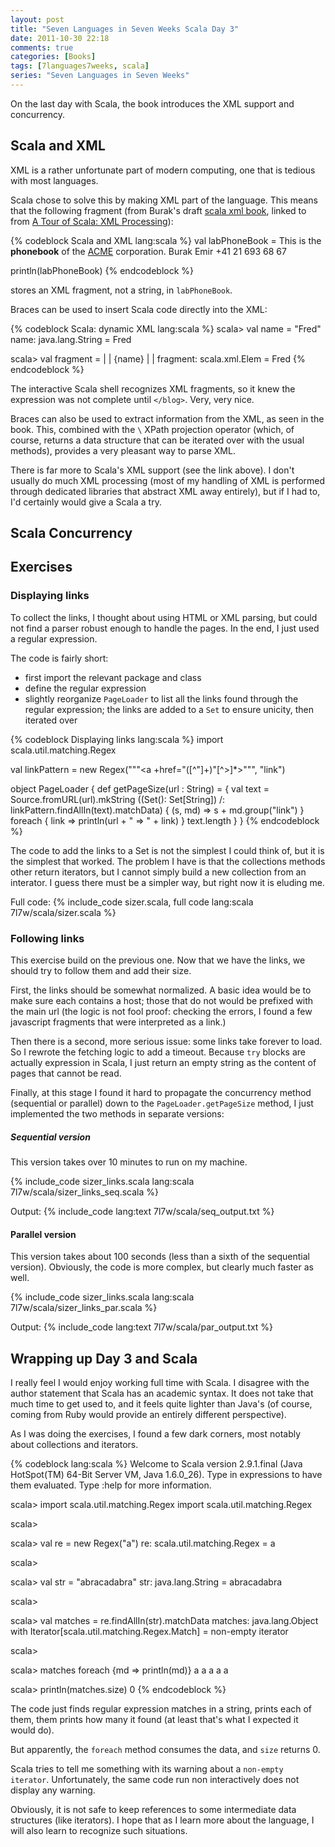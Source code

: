 ```yaml
---
layout: post
title: "Seven Languages in Seven Weeks Scala Day 3"
date: 2011-10-30 22:18
comments: true
categories: [Books]
tags: [7languages7weeks, scala]
series: "Seven Languages in Seven Weeks"
---
```

On the last day with Scala, the book introduces the XML support and concurrency.
<!--more-->

Scala and XML
-------------

XML is a rather unfortunate part of modern computing, one that is tedious with most languages.

Scala chose to solve this by making XML part of the language. This means that the following fragment (from Burak's draft [scala xml book](http://burak.emir.googlepages.com/scalaxbook.docbk.html), linked to from [A Tour of Scala: XML Processing](http://www.scala-lang.org/node/131)):

{% codeblock Scala and XML lang:scala %}
val labPhoneBook = 
    <phonebook>
      <descr>
        This is the <b>phonebook</b> of the 
        <a href="http://acme.org">ACME</a> corporation.
      </descr>
      <entry>
        <name>Burak Emir</name> 
        <phone where="work">+41 21 693 68 67</phone>
      </entry>
    </phonebook>

println(labPhoneBook)
{% endcodeblock %}

stores an XML fragment, not a string, in `labPhoneBook`.

Braces can be used to insert Scala code directly into the XML:

{% codeblock Scala: dynamic XML lang:scala %}
scala> val name = "Fred"
name: java.lang.String = Fred

scala> val fragment = <blog>
     | <post>
     | <author>{name}</author>
     | </post>
     | </blog>
fragment: scala.xml.Elem = 
<blog>
<post>
<author>Fred</author>
</post>
</blog>
{% endcodeblock %}

The interactive Scala shell recognizes XML fragments, so it knew the expression was not complete until `</blog>`. Very, very nice.

Braces can also be used to extract information from the XML, as seen in the book. This, combined with the `\` XPath projection operator (which, of course, returns a data structure that can be iterated over with the usual methods), provides a very pleasant way to parse XML.

There is far more to Scala's XML support (see the link above). I don't usually do much XML processing (most of my handling of XML is performed through dedicated libraries that abstract XML away entirely), but if I had to, I'd certainly would give a Scala a try.

Scala Concurrency
-----------------



Exercises
---------

### Displaying links

To collect the links, I thought about using HTML or XML parsing, but could not find a parser robust enough to handle the pages. In the end, I just used a regular expression.

The code is fairly short:

 * first import the relevant package and class
 * define the regular expression
 * slightly reorganize `PageLoader` to list all the links found through the regular expression; the links are added to a `Set` to ensure unicity, then iterated over

{% codeblock Displaying links lang:scala %}
import scala.util.matching.Regex

val linkPattern = new Regex("""<a +href=\"([^\"]+)\"[^>]*>""", "link")

object PageLoader {
  def getPageSize(url : String) = {
    val text = Source.fromURL(url).mkString
    ((Set(): Set[String]) /: linkPattern.findAllIn(text).matchData) { 
      (s, md) => s + md.group("link") } foreach { 
        link => println(url + " => " + link) }
    text.length
  }
}
{% endcodeblock %}

The code to add the links to a Set is not the simplest I could think of, but it is the simplest that worked. The problem I have is that the collections methods other return iterators, but I cannot simply build a new collection from an interator. I guess there must be a simpler way, but right now it is eluding me.

Full code:
{% include_code sizer.scala, full code lang:scala 7l7w/scala/sizer.scala %}

### Following links

This exercise build on the previous one. Now that we have the links, we should try to follow them and add their size.

First, the links should be somewhat normalized. A basic idea would be to make sure each contains a host; those that do not would be prefixed with the main url (the logic is not fool proof: checking the errors, I found a few javascript fragments that were interpreted as a link.)

Then there is a second, more serious issue: some links take forever to load. So I rewrote the fetching logic to add a timeout. Because `try` blocks are actually expression in Scala, I just return an empty string as the content of pages that cannot be read.

Finally, at this stage I found it hard to propagate the concurrency method (sequential or parallel) down to the `PageLoader.getPageSize` method, I just implemented the two methods in separate versions:

##### Sequential version

This version takes over 10 minutes to run on my machine.

{% include_code sizer_links.scala lang:scala 7l7w/scala/sizer_links_seq.scala %}

Output:
{% include_code lang:text 7l7w/scala/seq_output.txt %}

#### Parallel version

This version takes about 100 seconds (less than a sixth of the sequential version). Obviously, the code is more complex, but clearly much faster as well.

{% include_code sizer_links.scala lang:scala 7l7w/scala/sizer_links_par.scala %}

Output:
{% include_code lang:text 7l7w/scala/par_output.txt %}

Wrapping up Day 3 and Scala
---------------------------

I really feel I would enjoy working full time with Scala. I disagree with the author statement that Scala has an academic syntax. It does not take that much time to get used to, and it feels quite lighter than Java's (of course, coming from Ruby would provide an entirely different perspective).

As I was doing the exercises, I found a few dark corners, most notably about collections and iterators. 

{% codeblock lang:scala %}
Welcome to Scala version 2.9.1.final (Java HotSpot(TM) 64-Bit Server VM, Java 1.6.0_26).
Type in expressions to have them evaluated.
Type :help for more information.

scala> import scala.util.matching.Regex
import scala.util.matching.Regex

scala> 

scala> val re = new Regex("a")
re: scala.util.matching.Regex = a

scala> 

scala> val str = "abracadabra"
str: java.lang.String = abracadabra

scala> 

scala> val matches = re.findAllIn(str).matchData
matches: java.lang.Object with Iterator[scala.util.matching.Regex.Match] = non-empty iterator

scala> 

scala> matches foreach {md => println(md)}
a
a
a
a
a

scala> println(matches.size)
0
{% endcodeblock %}

The code just finds regular expression matches in a string, prints each of them, them prints how many it found (at least that's what I expected it would do).

But apparently, the `foreach` method consumes the data, and `size` returns 0.

Scala tries to tell me something with its warning about a `non-empty iterator`. Unfortunately, the same code run non interactively does not display any warning.

Obviously, it is not safe to keep references to some intermediate data structures (like iterators). I hope that as I learn more about the language, I will also learn to recognize such situations.